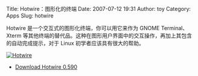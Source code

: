Title: Hotwire：图形化的终端
Date: 2007-07-12 19:31
Author: toy
Category: Apps
Slug: hotwire

Hotwire 是一个交互式的图形化终端，你可以用它来作为 GNOME Terminal、Xterm
等其他终端的替代品。这种在图形用户界面中的交互操作，再加上其包含的自动完成提示，对于
Linux 初学者应该具有很大的帮助。

[![Hotwire](http://i.linuxtoy.org/i/2007/07/hotwire_s.jpg)](http://i.linuxtoy.org/i/2007/07/hotwire.jpg)

- [Download Hotwire 0.590](http://hotwire-shell.org/)
